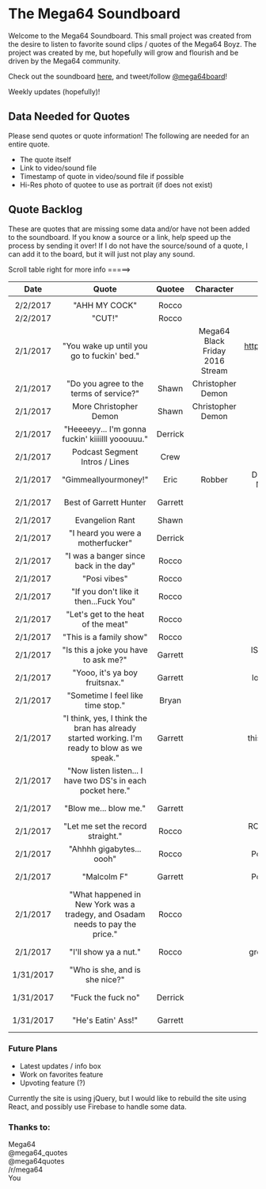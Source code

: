 # The Mega64 Soundboard

Welcome to the Mega64 Soundboard. This small project was created from the desire to listen to favorite sound clips / quotes of the Mega64 Boyz. The project was created by me, but hopefully will grow and flourish and be driven by the Mega64 community.

Check out the soundboard [here](http://mega64soundboard.com/), and tweet/follow [@mega64board](https://twitter.com/mega64board)!

Weekly updates (hopefully)!

## Data Needed for Quotes
Please send quotes or quote information! The following are needed for an entire quote.

* The quote itself
* Link to video/sound file
* Timestamp of quote in video/sound file if possible
* Hi-Res photo of quotee to use as portrait (if does not exist)




## Quote Backlog

These are quotes that are missing some data and/or have not been added to the soundboard. If you know a source or a link, help speed up the process by sending it over! If I do not have the source/sound of a quote, I can add it to the board, but it will just not play any sound.

Scroll table right for more info =====>

| Date | Quote | Quotee | Character | Source | Link | Submitted by: | Added? |
|:----:|:-----:|:------:|:---------:|:------:|:----:|:-------------:|:------:|
|||||||||
|2/2/2017|"AHH MY COCK"|Rocco|||???|/u/Keaton223||
|2/2/2017|"CUT!"|Rocco|||???|/u/cyber_goblin||
|2/1/2017|"You wake up until you go to fuckin' bed."||Mega64 Black Friday 2016 Stream|https://www.youtube.com/watch?v=Gw_UmXoDrSo||@x3isofficial||
|2/1/2017|"Do you agree to the terms of service?"|Shawn|Christopher Demon|Sytefreek etc.||@rithanvios|no sound|
|2/1/2017|More Christopher Demon|Shawn|Christopher Demon|Sytefreek etc.||@odamnwolf||
|2/1/2017|"Heeeeyy... I'm gonna fuckin' kiiiilll yooouuu."|Derrick||Joker Voice||/u/transfixedonwhy|no sound|
|2/1/2017|Podcast Segment Intros / Lines|Crew||???||/u/transfixedonwhy||
|2/1/2017|"Gimmeallyourmoney!"|Eric|Robber|DRAGONBALL Z LIVE ACTION MOVIE TRAILER (OFFICIAL)|https://youtu.be/4Ojd5cNDekc?t=1m46s|/u/KingLouie501||
|2/1/2017|Best of Garrett Hunter|Garrett|||https://www.youtube.com/watch?v=hys0tg8uHyw|/u/RandyTortilla||
|2/1/2017|Evangelion Rant|Shawn||???||/u/RandyTortilla||
|2/1/2017|"I heard you were a motherfucker"|Derrick||???||/u/Bertrum|no sound|
|2/1/2017|"I was a banger since back in the day"|Rocco||???||/u/Bertrum|no sound|
|2/1/2017|"Posi vibes"|Rocco||???||/u/Bertrum|no sound|
|2/1/2017|"If you don't like it then...Fuck You"|Rocco||???||/u/Bertrum|no sound|
|2/1/2017|"Let's get to the heat of the meat"|Rocco||???||/u/Bertrum|no sound|
|2/1/2017|"This is a family show"|Rocco||???||/u/Bertrum|no sound|
|2/1/2017|"Is this a joke you have to ask me?"|Garrett||IS THIS A JOKE YOU HAVE TO ASK ME?|https://youtu.be/dKVxt8BhNDY?t=36|Chandler|✅️ 2/5/2017|
|2/1/2017|"Yooo, it's ya boy fruitsnax."|Garrett||look what I found in my house|https://www.youtube.com/watch?v=gKiDzxkwmZE|Chandler|✅️ 2/5/2017|
|2/1/2017|"Sometime I feel like time stop."|Bryan||Sometimes...|https://youtu.be/6BEmpOE8Al8?t=15|Chandler|✅️ 2/4/2017|
|2/1/2017|"I think, yes, I think the bran has already started working. I'm ready to blow as we speak."|Garrett||this is what you all thing of me 2|https://youtu.be/RNg0-QRP-Ow?list=LL6uJb6c2YtC91H8c-_8rvTg&t=153|Chandler|✅️ 2/4/2017|
|2/1/2017|"Now listen listen... I have two DS's in each pocket here."|||Podcast 271|Taken Down - Copyright|Chandler|no sound|
|2/1/2017|"Blow me... blow me."|Garrett||Podcast 73|https://youtu.be/0qd05FVqjco?t=1|Chandler|✅️ 2/4/2017|
|2/1/2017|"Let me set the record straight."|Rocco||ROCCO TALKS ABOUT RECENT MEGA64 CONTROVERSY|https://www.youtube.com/watch?v=uJZrmEFzD9U|Chandler|✅️ 2/4/2017|
|2/1/2017|"Ahhhh gigabytes... oooh"|Rocco||Podcast 374 CyberCast 2015|https://youtu.be/XKGQz6sRIQk?t=11|Chandler|✅️ 2/4/2017|
|2/1/2017|"Malcolm F"|Garrett| |Podcast 374 CyberCast 2015|https://youtu.be/wLw8On1DhEI?t=39|Chandler|✅️ 2/4/2017|
|2/1/2017|"What happened in New York was a tradegy, and Osadam needs to pay the price." |Rocco| |Podcast 230|https://www.youtube.com/watch?v=jzeD1ch5Oeg|Chandler|✅️ 2/4/2017|
|2/1/2017|"I'll show ya a nut."|Rocco| |great meals with derrick acosta|https://youtu.be/Yg7i3Kq3fII?t=17|Chandler|✅️ 2/4/2017|
|1/31/2017|"Who is she, and is she nice?"|||???||Ignacio||
|1/31/2017|"Fuck the fuck no"|Derrick||Mega64: A3|https://www.youtube.com/watch?v=RbVlpDdqI90&t=42|Dr. Ryan|✅️ 2/5/2017|
|1/31/2017|"He's Eatin' Ass!"|Garrett||Podcast 348|https://www.youtube.com/watch?v=YxnIDWyLnTk&t=2m8s|Dr. Ryan|✅️ 2/5/2017|

### Future Plans

* Latest updates / info box
* Work on favorites feature
* Upvoting feature (?)

Currently the site is using jQuery, but I would like to rebuild the site using React, and possibly use Firebase to handle some data.

### Thanks to:
Mega64<br>
@mega64_quotes<br>
@mega64quotes<br>
/r/mega64<br>
You
